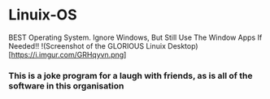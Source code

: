 # Linuix-OS
BEST Operating System. Ignore Windows, But Still Use The Window Apps If Needed!!
!(Screenshot of the GLORIOUS Linuix Desktop)[https://i.imgur.com/GRHqyvn.png]

### This is a joke program for a laugh with friends, as is all of the software in this organisation
